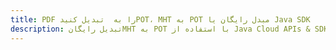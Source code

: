 ---title: PDF را به  تبدیل کنیدPOT، MHT به POT مبدل رایگان یا Java SDKdescription: تبدیل رایگانMHT به POT با استفاده از Java Cloud APIs & SDK همچنین اسناد PDF را در Cloud ایجاد، ویرایش و رندر کنید.---